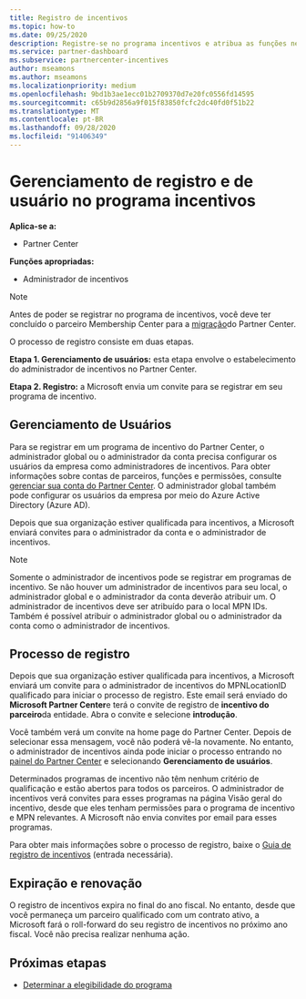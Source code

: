 ```yaml
---
title: Registro de incentivos
ms.topic: how-to
ms.date: 09/25/2020
description: Registre-se no programa incentivos e atribua as funções necessárias para o gerenciamento de usuários.
ms.service: partner-dashboard
ms.subservice: partnercenter-incentives
author: mseamons
ms.author: mseamons
ms.localizationpriority: medium
ms.openlocfilehash: 9bd1b3ae1ecc01b2709370d7e20fc0556fd14595
ms.sourcegitcommit: c65b9d2856a9f015f83850fcfc2dc40fd0f51b22
ms.translationtype: MT
ms.contentlocale: pt-BR
ms.lasthandoff: 09/28/2020
ms.locfileid: "91406349"
---
```

# <a name="enrollment-and-user-management-in-the-incentives-program"></a>Gerenciamento de registro e de usuário no programa incentivos

**Aplica-se a:**

- Partner Center

**Funções apropriadas:**

- Administrador de incentivos

>[!NOTE]
>Antes de poder se registrar no programa de incentivos, você deve ter concluído o parceiro Membership Center para a [migração](prepare-pmc-pc-migration.md)do Partner Center.

O processo de registro consiste em duas etapas.

**Etapa 1. Gerenciamento de usuários:** esta etapa envolve o estabelecimento do administrador de incentivos no Partner Center.

**Etapa 2. Registro:** a Microsoft envia um convite para se registrar em seu programa de incentivo.

## <a name="user-management"></a>Gerenciamento de Usuários

Para se registrar em um programa de incentivo do Partner Center, o administrador global ou o administrador da conta precisa configurar os usuários da empresa como administradores de incentivos. Para obter informações sobre contas de parceiros, funções e permissões, consulte [gerenciar sua conta do Partner Center](partner-center-account-setup.md). O administrador global também pode configurar os usuários da empresa por meio do Azure Active Directory (Azure AD).

Depois que sua organização estiver qualificada para incentivos, a Microsoft enviará convites para o administrador da conta e o administrador de incentivos.

>[!NOTE]
>Somente o administrador de incentivos pode se registrar em programas de incentivo. Se não houver um administrador de incentivos para seu local, o administrador global e o administrador da conta deverão atribuir um. O administrador de incentivos deve ser atribuído para o local MPN IDs. Também é possível atribuir o administrador global ou o administrador da conta como o administrador de incentivos.

## <a name="enrollment-process"></a>Processo de registro

Depois que sua organização estiver qualificada para incentivos, a Microsoft enviará um convite para o administrador de incentivos do MPNLocationID qualificado para iniciar o processo de registro. Este email será enviado do **Microsoft Partner Center**e terá o convite de registro de **incentivo do parceiro**da entidade. Abra o convite e selecione **introdução**.

Você também verá um convite na home page do Partner Center. Depois de selecionar essa mensagem, você não poderá vê-la novamente. No entanto, o administrador de incentivos ainda pode iniciar o processo entrando no [painel do Partner Center](https://partner.microsoft.com/dashboard/) e selecionando **Gerenciamento de usuários**.

Determinados programas de incentivo não têm nenhum critério de qualificação e estão abertos para todos os parceiros. O administrador de incentivos verá convites para esses programas na página Visão geral do incentivo, desde que eles tenham permissões para o programa de incentivo e MPN relevantes. A Microsoft não envia convites por email para esses programas.

Para obter mais informações sobre o processo de registro, baixe o [Guia de registro de incentivos](https://partner.microsoft.com/resources/detail/partner-center-incentives-enrollment-pdf) (entrada necessária).

## <a name="expiration-and-renewal"></a>Expiração e renovação

O registro de incentivos expira no final do ano fiscal. No entanto, desde que você permaneça um parceiro qualificado com um contrato ativo, a Microsoft fará o roll-forward do seu registro de incentivos no próximo ano fiscal. Você não precisa realizar nenhuma ação.

## <a name="next-steps"></a>Próximas etapas

- [Determinar a elegibilidade do programa](incentives-determined-your-program-eligibility.md)
